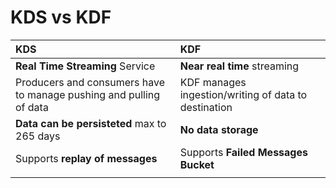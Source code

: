 

# KDS vs KDF


| **KDS**                                                            | KDF                                                  |
| :----------------------------------------------------------------- | :--------------------------------------------------- |
| **Real Time Streaming** Service                                    | **Near real time** streaming                         |
| Producers and consumers have to manage pushing and pulling of data | KDF manages ingestion/writing of data to destination |
| **Data can be persisteted** max to 265 days                        | **No data storage**                                  |
| Supports **replay of messages**                                    | Supports **Failed Messages Bucket**                  |
|                                                                    |                                                      |
